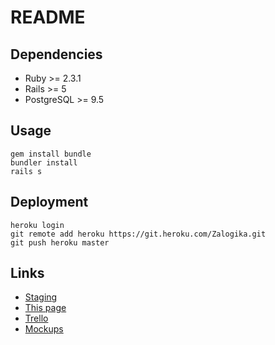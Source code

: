 # README

## Dependencies

* Ruby >= 2.3.1
* Rails >= 5
* PostgreSQL >= 9.5

## Usage 
```
gem install bundle
bundler install
rails s
```

## Deployment
```
heroku login 
git remote add heroku https://git.heroku.com/Zalogika.git
git push heroku master
```

## Links
* [Staging](https://Zalogika.herokuapp.com/)
* [This page](https://bitbucket.org/Veriro/website)
* [Trello](https://trello.com/b/A3I7TkAy/-) 
* [Mockups](http://lompro.wintwin.ru/index.html)